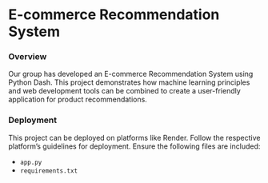 # E-commerce Recommendation System

### Overview
Our group has developed an E-commerce Recommendation System using Python Dash. This project demonstrates how machine learning principles and web development tools can be combined to create a user-friendly application for product recommendations.

### Deployment
This project can be deployed on platforms like Render. Follow the respective platform’s guidelines for deployment. Ensure the following files are included:
- ```app.py```
- ```requirements.txt```

